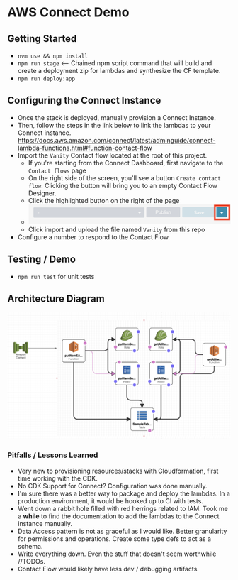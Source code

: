 # AWS Connect Demo

## Getting Started

 - `nvm use && npm install`
 - `npm run stage` <-- Chained npm script command that will build and create a deployment zip for lambdas and synthesize the CF template.
 - `npm run deploy:app` 

## Configuring the Connect Instance 

- Once the stack is deployed, manually provision a Connect Instance.
- Then, follow the steps in the link below to link the lambdas to your Connect instance.
https://docs.aws.amazon.com/connect/latest/adminguide/connect-lambda-functions.html#function-contact-flow
- Import the `Vanity` Contact flow located at the root of this project.
  - If you're starting from the Connect Dashboard, first navigate to the `Contact flows` page
  - On the right side of the screen, you'll see a button `Create contact flow`. Clicking the button will bring you to an empty Contact Flow Designer.
  - Click the highlighted button on the right of the page
  - ![](import.png)
  - Click import and upload the file named `Vanity` from this repo
- Configure a number to respond to the Contact Flow.

## Testing / Demo

- `npm run test` for unit tests

## Architecture Diagram
![Arch Diagram](/connect-arch-diagram.png "Arch Diagram")

### Pitfalls / Lessons Learned
- Very new to provisioning resources/stacks with Cloudformation, first time working with the CDK.
- No CDK Support for Connect? Configuration was done manually.
- I'm sure there was a better way to package and deploy the lambdas. In a production environment, it would be hooked up to CI with tests.
- Went down a rabbit hole filled with red herrings related to IAM. Took me a **while** to find the documentation to add the lambdas to the Connect instance manually.
- Data Access pattern is not as graceful as I would like. Better granularity for permissions and operations. Create some type defs to act as a schema.
- Write everything down. Even the stuff that doesn't seem worthwhile //TODOs.
- Contact Flow would likely have less dev / debugging artifacts.